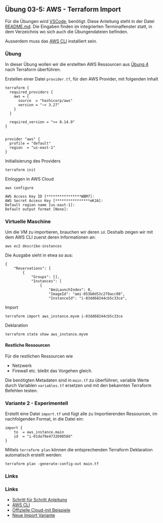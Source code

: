 ## Übung 03-5: AWS - Terraform Import

Für die Übungen wird [VSCode](https://code.visualstudio.com/), benötigt. Diese Anleitung steht in der Datei [README.md](README.md). Die Eingaben finden im integrierten Terminalfenster statt, in dem Verzeichnis wo sich auch die Übungendateien befinden.

Ausserdem muss das [AWS CLI](https://aws.amazon.com/de/cli/) installiert sein.

### Übung

In dieser Übung wollen wir die erstellten AWS Ressourcen aus [Übung 4](../03-4-aws/) nach Terraform überführen.

Erstellen einer Datei `provider.tf`, für den AWS Provider, mit folgenden Inhalt    

    terraform {
      required_providers {
        aws = {
          source  = "hashicorp/aws"
          version = "~> 3.27"
        }
      }
    
      required_version = ">= 0.14.9"
    }
    
    
    provider "aws" {
      profile = "default"
      region  = "us-east-1"
    }
    
Initialisierung des Providers

    terraform init    

Einloggen in AWS Cloud

    aws configure
 
    AWS Access Key ID [****************WBM7]:
    AWS Secret Access Key [****************eKJA]:
    Default region name [us-east-1]:
    Default output format [None]:
    

### Virtuelle Maschine

Um die VM zu importieren, brauchen wir deren `id`. Deshalb zeigen wir mit dem AWS CLI zuerst deren Informationen an:

    aws ec2 describe-instances 
    
Die Ausgabe sieht in etwa so aus:

    {
        "Reservations": [
            {
                "Groups": [],
                "Instances": [
                    {
                        "AmiLaunchIndex": 0,
                        "ImageId": "ami-053b0d53c279acc90",
                        "InstanceId": "i-03dd68244cb5c33ce",
       
Import 

    terraform import aws_instance.myvm i-03dd68244cb5c33ce
 
    
Deklaration

    terraform state show aws_instance.myvm        
        
#### Restliche Ressourcen

Für die restlichen Ressourcen wie
- Netzwerk
- Firewall
etc. bleibt das Vorgehen gleich.

Die benötigten Metadaten sind in `main.tf` zu überführen, variable Werte durch Variablen `variables.tf` ersetzen und mit den bekannten Terraform Befehlen testen.

### Variante 2 - Experimentell

Erstellt eine Datei `import.tf` und fügt alle zu Importierenden Ressourcen, im nachfolgenden Format, in die Datei ein:

    import {
        to  = aws_instance.main
        id  = "i-01da79e473269858d"
    }

Mittels `terraform plan` können die entsprechenden Terraform Deklaration automatisch erstellt werden:

    terraform plan -generate-config-out main.tf
 
### Links

### Links

* [Schritt für Schritt Anleitung](https://docs.aws.amazon.com/cli/latest/userguide/cli-services-ec2.html)         
* [AWS CLI](https://aws.amazon.com/de/cli/)
* [Offizielle Cloud-init Beispiele](https://cloudinit.readthedocs.io/en/latest/topics/examples.html)
* [Neue Import Variante](https://www.youtube.com/watch?v=znfh_00EDZ0&ab_channel=NedintheCloud)

